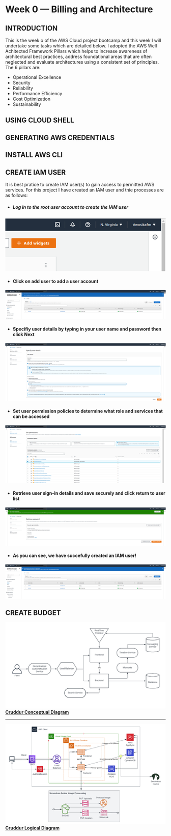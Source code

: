 # Week 0 — Billing and Architecture
## INTRODUCTION
This is the week o of the AWS Cloud project bootcamp and this week I will undertake some tasks which are detailed below. I adopted the AWS Well Achitected Framework Pillars which helps to increase awareness of architectural best practices, address foundational areas that are often neglected and evaluate architectures using a consistent set of principles. The 6 pillars are:
* Operational Excellence
* Security
* Reliability
* Performance Efficiency
* Cost Optimization
* Sustainability


## USING CLOUD SHELL
## GENERATING AWS CREDENTIALS
## INSTALL AWS CLI
## CREATE IAM USER
It is best pratice to create IAM user(s) to gain access to permitted AWS services. For this project I have created an IAM user and thie processes are as follows:
* ##### Log in to the root user account to create the IAM user
![Root Login](https://github.com/femifoly/aws-bootcamp-cruddur-2023/blob/main/HomeWork%20Files/Login%20to%20root.png)
* #### Click on add user to add a user account
![](https://github.com/femifoly/aws-bootcamp-cruddur-2023/blob/main/HomeWork%20Files/user.png)
* #### Specifiy user details by typing in your user name and password then click Next
![](https://github.com/femifoly/aws-bootcamp-cruddur-2023/blob/main/HomeWork%20Files/user1.png)
* #### Set user permission policies to determine what role and services that can be accessed
![](https://github.com/femifoly/aws-bootcamp-cruddur-2023/blob/main/HomeWork%20Files/user2.png)
* #### Retrieve user sign-in details and save securely and click return to user list
![](https://github.com/femifoly/aws-bootcamp-cruddur-2023/blob/main/HomeWork%20Files/user3.png)
* #### As you can see, we have succefully created an IAM user!
![](https://github.com/femifoly/aws-bootcamp-cruddur-2023/blob/main/HomeWork%20Files/userfinal.png)
## CREATE BUDGET



![Cruddur Conceptual Diagram](https://github.com/femifoly/aws-bootcamp-cruddur-2023/blob/main/HomeWork%20Files/Screenshot%20from%202023-02-14%2000-46-31.png)
**[Cruddur Conceptual Diagram](https://lucid.app/lucidchart/a82b5334-0949-4071-addf-800a00476dd5/edit?viewport_loc=-64%2C148%2C2125%2C1123%2C0_0&invitationId=inv_dc1c60e9-8dc0-4fa8-b85b-58ec142a21f7)**

---

![Cruddur Logical Diagram](https://github.com/femifoly/aws-bootcamp-cruddur-2023/blob/main/HomeWork%20Files/Screenshot%20from%202023-02-16%2009-44-42.png)
**[Cruddur Logical Diagram](https://lucid.app/lucidchart/a82b5334-0949-4071-addf-800a00476dd5/edit?viewport_loc=-64%2C148%2C2125%2C1123%2C0_0&invitationId=inv_dc1c60e9-8dc0-4fa8-b85b-58ec142a21f7)**
